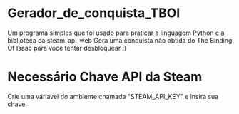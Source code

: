 # Gerador_de_conquista_TBOI
Um programa simples que foi usado para praticar a linguagem Python e a biblioteca da steam_api_web 
Gera uma conquista não obtida do The Binding Of Isaac para você tentar desbloquear :)

# Necessário Chave API da Steam
Crie uma váriavel do ambiente chamada "STEAM_API_KEY" e insira sua chave.
